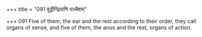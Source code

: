 +++
title = "091 बुद्धीन्द्रियाणि पञ्चैषाम्"

+++
091	Five of them, the ear and the rest according to their order, they call organs of sense, and five of them, the anus and the rest, organs of action.